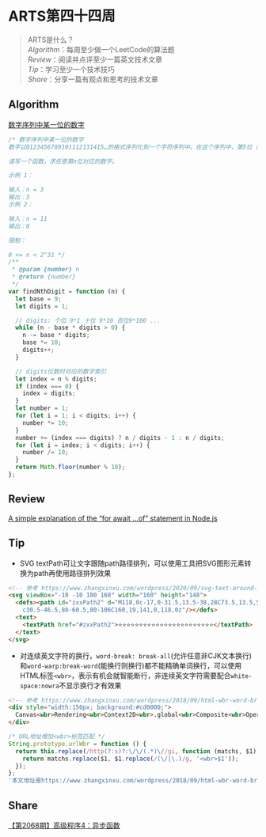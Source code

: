 # ARTS第四十四周

> ARTS是什么？  
  *Algorithm*：每周至少做一个LeetCode的算法题  
  *Review*：阅读并点评至少一篇英文技术文章  
  *Tip*：学习至少一个技术技巧  
  *Share*：分享一篇有观点和思考的技术文章  

## Algorithm

[数字序列中某一位的数字](https://leetcode-cn.com/problems/shu-zi-xu-lie-zhong-mou-yi-wei-de-shu-zi-lcof/)

```js
/* 数字序列中某一位的数字
数字以0123456789101112131415…的格式序列化到一个字符序列中。在这个序列中，第5位（从下标0开始计数）是5，第13位是1，第19位是4，等等。

请写一个函数，求任意第n位对应的数字。

示例 1：

输入：n = 3
输出：3
示例 2：

输入：n = 11
输出：0

限制：

0 <= n < 2^31 */
/**
 * @param {number} n
 * @return {number}
 */
var findNthDigit = function (n) {
  let base = 9;
  let digits = 1;

  // digits: 个位 9*1 十位 9*10 百位9*100 ...
  while (n - base * digits > 0) {
    n -= base * digits;
    base *= 10;
    digits++;
  }

  // digits位数时对应的数字索引
  let index = n % digits;
  if (index === 0) {
    index = digits;
  }
  let number = 1;
  for (let i = 1; i < digits; i++) {
    number *= 10;
  }
  number += (index === digits) ? n / digits - 1 : n / digits;
  for (let i = index; i < digits; i++) {
    number /= 10;
  }
  return Math.floor(number % 10);
};
```

## Review

[A simple explanation of the “for await …of” statement in Node.js](https://www.mikealche.com/software-development/a-simple-explanation-of-the-for-await-of-statement-in-node-js)

## Tip

- SVG textPath可让文字跟随path路径排列，可以使用工具把SVG图形元素转换为path再使用路径排列效果

```html
<!-- 参考 https://www.zhangxinxu.com/wordpress/2020/09/svg-text-around-path/  -->
<svg viewBox="-10 -10 180 168" width="160" height="148">
  <defs><path id="zxxPath2" d="M118,0c-17,0-31.5,13.5-38,28C73.5,13.5,59,0,42,0C19,0,0,19,0,42c0,47,47.5,59.5,80,106
    c30.5-46.5,80-60.5,80-106C160,19,141,0,118,0z"/></defs>
  <text>
    <textPath href="#zxxPath2">⭐⭐⭐⭐⭐⭐⭐⭐⭐⭐⭐⭐⭐⭐⭐⭐⭐⭐⭐⭐⭐⭐⭐</textPath>
  </text>
</svg>
```

- 对连续英文字符的换行，`word-break: break-all`(允许任意非CJK文本换行)和`word-warp:break-word`(能换行则换行)都不能精确单词换行，可以使用HTML标签`<wbr>`，表示有机会就智能断行，非连续英文字符需要配合`white-space:nowra`不显示换行才有效果

```html
<!-- 参考 https://www.zhangxinxu.com/wordpress/2018/09/html-wbr-word-break/ -->
<div style="width:150px; background:#cd0000;">
  Canvas<wbr>Rendering<wbr>Context2D<wbr>.global<wbr>Composite<wbr>Operation
</div>
```

```js
/* URL地址增加<wbr>标签匹配 */
String.prototype.urlWbr = function () {
  return this.replace(/http(?:s)?:\/\/(.*)\//gi, function (matchs, $1) {
    return matchs.replace($1, $1.replace(/(\/|\.)/g, '<wbr>$1'));
  });
};
'本文地址是https://www.zhangxinxu.com/wordpress/2018/09/html-wbr-word-break/'.urlWbr();
```

## Share

[【第2068期】高级程序4：异步函数](https://mp.weixin.qq.com/s/2Sa9eLpNAyn7B0ID_z1rWg)
